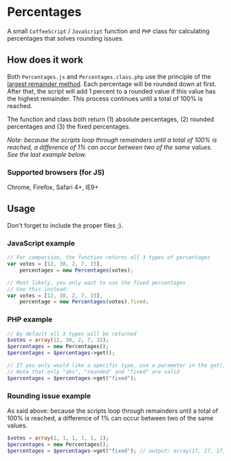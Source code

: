 # Percentages

A small `CoffeeScript` / `JavaScript` function and `PHP` class for calculating percentages that solves rounding issues.

## How does it work

Both `Percentages.js` and `Percentages.class.php` use the principle of the [largest remainder method](https://en.wikipedia.org/wiki/Largest_remainder_method). Each percentage will be rounded down at first. After that, the script will add 1 percent to a rounded value if this value has the highest remainder. This process continues until a total of 100% is reached.

The function and class both return (1) absolute percentages, (2) rounded percentages and (3) the fixed percentages.

_Note: because the scripts loop through remainders until a total of 100% is reached, a difference of 1% can occur between two of the same values. See the last example below._

### Supported browsers (for JS)
Chrome, Firefox, Safari 4+, IE9+

## Usage

Don't forget to include the proper files ;).

### JavaScript example

```javascript
// For comparison, the function returns all 3 types of percentages
var votes = [12, 30, 2, 7, 15],
    percentages = new Percentages(votes);

// Most likely, you only want to use the fixed percentages
// Use this instead:
var votes = [12, 30, 2, 7, 15],
    percentage = new Percentages(votes).fixed;
```

### PHP example

```php
// By default all 3 types will be returned
$votes = array(12, 30, 2, 7, 15);
$percentages = new Percentages();
$percentages = $percentages->get();

// If you only would like a specific type, use a parameter in the get() method
// Note that only "abs", "rounded" and "fixed" are valid
$percentages = $percentages->get("fixed");
```

### Rounding issue example

As said above: because the scripts loop through remainders until a total of 100% is reached, a difference of 1% can occur between two of the same values.

```php
$votes = array(1, 1, 1, 1, 1, 1);
$percentages = new Percentages();
$percentages = $percentages->get("fixed"); // output: array(17, 17, 17, 17, 16, 16)
```
